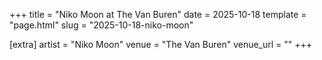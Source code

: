 +++
title = "Niko Moon at The Van Buren"
date = 2025-10-18
template = "page.html"
slug = "2025-10-18-niko-moon"

[extra]
artist = "Niko Moon"
venue = "The Van Buren"
venue_url = ""
+++
